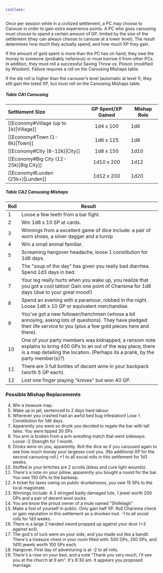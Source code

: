 ```yaml
---
cssClass: 
---
```


*Once* per session while in a civilized settlement, a PC may choose to Carouse in order to gain extra experience points. A PC who goes carousing must choose to spend a certain amount of GP, limited by the size of the settlement (they can always choose to carouse at a lower level). The result determines how much they actually spend, and how much XP they gain.

If the amount of gold spent is more than the PC has on hand, they owe the money to someone (probably nefarious) or must borrow it from other PCs. In addition, they must roll a successful Saving Throw vs. Poison (modified by Wisdom). Failure requires a roll on the Carousing Mishaps table.


If the die roll is higher than the carouser’s level (automatic at level 1), they still gain the listed XP, but must roll on the Carousing Mishaps table.

##### Table CA1 Carousing

| **Settlement Size**                     | **GP Spent/XP Gained** | **Mishap Role** |
|:--------------------------------------- |:----------------------:| --------------- |
| [[Economy#Village (up to 1k)\|Village]] |       1d4 x 100        | 1d6             |
| [[Economy#Town (1-8k)\|Town]]           |       1d6 x 125        | 1d8             |
| [[Economy#City (8-12k)\|City]]          |       1d8 x 150        | 1d10            |
| [[Economy#Big City (12-25k)\|Big City]] |       1d10 x 200       | 1d12            |
| [[Economy#Lunden (25k+)\|Lunden]]       |       1d12 x 200       | 1d20            |



##### Table CA2 Carousing Mishaps
    
| **Roll** | **Result**                                                                                                                                                                                         |
| -------- | -------------------------------------------------------------------------------------------------------------------------------------------------------------------------------------------------- |
| 1        | Loose a few teeth from a bar fight.                                                                                                                                                                |
| 2        | Win 1d6 x 10 SP at cards.                                                                                                                                                                          |
| 3        | Winnings from a excellent game of dice include: a pair of worn shoes, a silver dagger and a turnip                                                                                                 |
| 4        | Win a small animal familiar.                                                                                                                                                                       |
| 5        | Screaming hangover headache, loose 1 constitution for 1d6 days.                                                                                                                                   |
| 6        | The "soup of the day" has given you really bad diarrhea. Spend 1d3 days in bed.                                                                                                                    |
| 7        | Your leg really hurts when you wake up, you realize that you got a cool tattoo! Gain one point of Charisma for 1d6 days (due to your great mood!)                                                  |
| 8        | Spend an evening with a paramour, robbed in the night. Loose 1d6 x 10 GP or equivalent merchandise.                                                                                                |
| 9        | You've got a new follower/henchmen (whose a bit annoying, asking lots of questions). They have pledged their life service to you (plus a few gold pieces here and there).                          |
| 10       | One of your party members was kidnapped, a ransom note explains to bring 400 GPs to an out of the way place, there is a map detailing the location. (Perhaps its a prank, by the party member(s)?) |                                                                                                          |
| 11       | There are 3 full bottles of decent wine in your backpack (worth 5 GP each).                                                                                                                        |
| 12       | Lost one finger playing "knives" but won 40 GP.                                                                                                                                                       |
                                                                                                                                                                                                   
                                                                                                                                                                  
### Possible Mishap Replacements

4. Win a treasure map.
5. Wake up in jail, sentenced to 2 days hard labour.
6. Wherever you crashed had an awful bed bug infestation! Lose 1 Constitution for 1d6 days. 
7. Apparently you were so drunk you decided to regale the bar with tall tales. You were tipped 30 SPs
8. You arm is broken from a arm wrestling match that went sideways: Loose -2 Strength for 1 month.
9. Drinks were on you, apparently. Roll the dice as if you caroused again to see how much money your largesse cost you. (No additional XP for the second carousing roll.) +1 to all social rolls in this settlement for 1d3 weeks.
10. Stuffed in your britches are 2 scrolls (bless and cure light wounds).
11. There's a note on your pillow, apparently you bought a round for the bar. You owe 150 GPs to the barkeep.
12. A ticket for taxes owing on public drunkenness, you owe 15 SPs to the local magistrate.
13. Winnings include: A 3 stringed badly damaged lute, 1 jewel worth 200 GPs and a pair of decent wool socks.
14. You are know the proud owner of a mule named "Shillelagh"
15. Make a fool of yourself in public. Only gain half XP. Roll Charisma check or gain reputation in this settlement as a drunken lout. -1 to all social rolls for 1d3 weeks.
16. There is a large 2 handed sword propped up against your door (+3 against evil).
17. The god's of luck were on your side, and you made out like a bandit. There's a treasure chest in your room filled with: 500 GPs, 250 SPs, and 1d10 jewels worth 100 SPs each.
18. Hangover. First day of adventuring is at -2 to all rolls.
19. There's a rose on your bed, and a note "Thank you very much, I'll see you at the church at 9 am". It's 8:30 am. It appears you proposed marriage.

